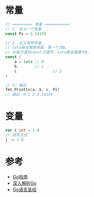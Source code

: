 
# 常量

```go
// ========= 常量 ===========
// 1. 定义一个常量
const Pi = 3.14159 

// 2. 定义枚举常量
// iota被当做枚举值，第一个为0。
// 在每次遇到const关键字，iota都会重置为0。
const (
	a = iota // 0
	b        // 1
	c				 // 2
)

// 3. 输出
fmt.Println(a, b, c, Pi)
// 输出：0 1 2 3.14159

```

# 变量

```go
var i int = 1.0
// 简写方式
j := 1.0

```


# 参考
* [Go指南](https://tour.go-zh.org/list)
* [深入解析Go](https://tiancaiamao.gitbooks.io/go-internals/content/zh/)
* [Go语言圣经](https://github.com/Unknwon/the-way-to-go_ZH_CN/blob/master/eBook/directory.md)